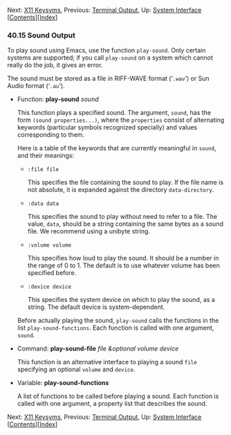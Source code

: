 

Next: [X11 Keysyms](X11-Keysyms.html), Previous: [Terminal Output](Terminal-Output.html), Up: [System Interface](System-Interface.html)   \[[Contents](index.html#SEC_Contents "Table of contents")]\[[Index](Index.html "Index")]

### 40.15 Sound Output

To play sound using Emacs, use the function `play-sound`. Only certain systems are supported; if you call `play-sound` on a system which cannot really do the job, it gives an error.

The sound must be stored as a file in RIFF-WAVE format (‘`.wav`’) or Sun Audio format (‘`.au`’).

*   Function: **play-sound** *sound*

    This function plays a specified sound. The argument, `sound`, has the form `(sound properties...)`, where the `properties` consist of alternating keywords (particular symbols recognized specially) and values corresponding to them.

    Here is a table of the keywords that are currently meaningful in `sound`, and their meanings:

    *   `:file file`

        This specifies the file containing the sound to play. If the file name is not absolute, it is expanded against the directory `data-directory`.

    *   `:data data`

        This specifies the sound to play without need to refer to a file. The value, `data`, should be a string containing the same bytes as a sound file. We recommend using a unibyte string.

    *   `:volume volume`

        This specifies how loud to play the sound. It should be a number in the range of 0 to 1. The default is to use whatever volume has been specified before.

    *   `:device device`

        This specifies the system device on which to play the sound, as a string. The default device is system-dependent.

    Before actually playing the sound, `play-sound` calls the functions in the list `play-sound-functions`. Each function is called with one argument, `sound`.

<!---->

*   Command: **play-sound-file** *file \&optional volume device*

    This function is an alternative interface to playing a sound `file` specifying an optional `volume` and `device`.

<!---->

*   Variable: **play-sound-functions**

    A list of functions to be called before playing a sound. Each function is called with one argument, a property list that describes the sound.

Next: [X11 Keysyms](X11-Keysyms.html), Previous: [Terminal Output](Terminal-Output.html), Up: [System Interface](System-Interface.html)   \[[Contents](index.html#SEC_Contents "Table of contents")]\[[Index](Index.html "Index")]
